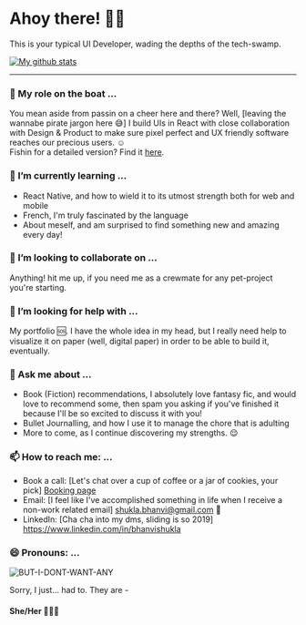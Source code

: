 # Ahoy there! 🏴‍☠️
This is your typical UI Developer, wading the depths of the tech-swamp. 


[![My github stats](https://github-readme-stats.vercel.app/api?username=BhanaviShukla&count_private=true&hide=contribs&show_icons=true&theme=vue)](https://github.com/BhanaviShukla/github-readme-stats)
[](https://github-profile-trophy.vercel.app/?username=BhanaviShukla)


______________

### 🔭 My role on the boat ...
You mean aside from passin on a cheer here and there? Well, [leaving the wannabe pirate jargon here 😅] I build UIs in React with close collaboration with Design & Product to make sure pixel perfect and UX friendly software reaches our precious users. ☺️  
Fishin for a detailed version? Find it [here](https://docs.google.com/presentation/d/e/2PACX-1vQBXh_9RMCcsT_qmFzciuPaTLPInGus0inekzntv-0MRWKHII1RB-dZHduXl1y6x3Z3DESskC81JA3E/pub?start=true&loop=false&delayms=3000). 

### 🌱 I’m currently learning ...
- React Native, and how to wield it to its utmost strength both for web and mobile 
- French, I'm truly fascinated by the language
- About meself, and am surprised to find something new and amazing every day!

### 👯 I’m looking to collaborate on ...
Anything! hit me up, if you need me as a crewmate for any pet-project you're starting. 

### 🤔 I’m looking for help with ...
My portfolio 🆘. I have the whole idea in my head, but I really need help to visualize it on paper (well, digital paper) in order to be able to build it, eventually. 

### 💬 Ask me about ...
- Book (Fiction) recommendations, I absolutely love fantasy fic, and would love to recommend some, then spam you asking if you've finished it because I'll be so excited to discuss it with you!
- Bullet Journalling, and how I use it to manage the chore that is adulting
- More to come, as I continue discovering my strengths. 😌

### 📫 How to reach me: ...
- Book a call: [Let's chat over a cup of coffee or a jar of cookies, your pick] [Booking page](https://koalendar.com/e/bhanvi-shukla-personal)
- Email: [I feel like I've accomplished something in life when I receive a non-work related email] <shukla.bhanvi@gmail.com> 📩
- LinkedIn: [Cha cha into my dms, sliding is so 2019] <https://www.linkedin.com/in/bhanvishukla> 

### 😄 Pronouns: ... 

![BUT-I-DONT-WANT-ANY](https://encrypted-tbn0.gstatic.com/images?q=tbn%3AANd9GcQMdI77ySmbiEy-bRBAF_F1CGd7qXx2fJ4lhw&usqp=CAU)

Sorry, I just... had to. 
They are - 
#### She/Her 👩🏻‍💻

<!---
### ⚡ Fun fact: ...
--->


